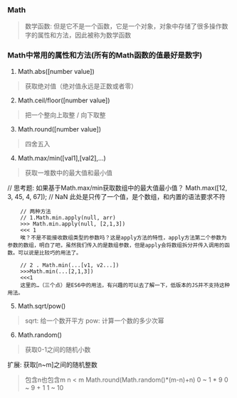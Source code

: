 ### Math
>数学函数: 但是它不是一个函数，它是一个对象，对象中存储了很多操作数字的属性和方法，因此被称为数学函数

### Math中常用的属性和方法(所有的Math函数的值最好是数字)
1. Math.abs([number value])     
> 获取绝对值（绝对值永远是正数或者零）

2. Math.ceil/floor([number value])      
> 把一个整向上取整 / 向下取整

3. Math.round([number value])
> 四舍五入

4. Math.max/min([val1],[val2],...)
> 获取一堆数中的最大值和最小值

// 思考题: 如果基于Math.max/min获取数组中的最大值最小值？
Math.max([12, 3, 45, 4, 67]);   // NaN 此处是只传了一个值，是个数组，和内置的语法要求不符
```
    // 两种方法
    // 1.Math.min.apply(null, arr)
    >>> Math.min.apply(null, [2,1,3])
    <<< 1
    唉？不是不能接收数组类型的参数吗？这是apply方法的特性，apply方法第二个参数为参数的数组，明白了吧，虽然我们传入的是数组参数，但是apply会将数组拆分并传入调用的函数。可以说是比较巧的用法了。

    // 2 . Math.min(...[v1, v2...])
    >>>Math.min(...[2,1,3])
    <<<1
    这里的…（三个点）是ES6中的用法，有兴趣的可以去了解一下，低版本的JS并不支持这种用法。
```

5. Math.sqrt/pow()
> sqrt: 给一个数开平方
> pow: 计算一个数的多少次幂

6. Math.random()
> 获取0-1之间的随机小数

扩展: 获取[n~m]之间的随机整数
> 包含n也包含m
> n < m
Math.round(Math.random()*(m-n)+n)
0 ~ 1 * 9
0 ~ 9 + 1
1 ~ 10

<!-- 在55课时64分钟解析 -->















